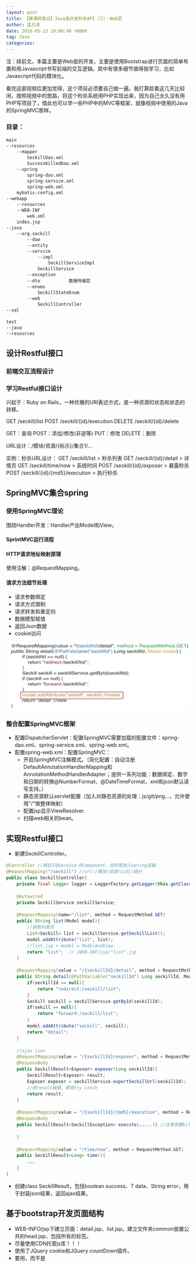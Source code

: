 ```yaml
---
layout: post
title: 【慕课网笔记】Java高并发秒杀API（三）：Web层
author: 孟凡泽
date: 2016-05-23 19:00:40 +0800
tag: Java
categories: 
---
```



注：续前文。本篇主要是Web层的开发，主要是使用Bootstrap进行页面的简单布置和用Javascript书写前端的交互逻辑。其中有很多细节值得我学习，比如Javascript代码的模块化。

看完这部视频后更加觉得，这个项目必须要自己做一遍。我打算趁着这几天比较闲，按照视频中的思路，将这个秒杀系统用PHP实现出来，因为自己太久没有用PHP写项目了，借此也可以学一些PHP中的MVC等框架，就像视频中使用的Java的SpringMVC那样。

### 目录：

```
main
--resources
    --mapper
        SeckillDao.xml
        SuccessKilledDao.xml
    --spring
        spring-dao.xml
        spring-service.xml
        spring-web.xml
    mybatis-config.xml
--webapp
    --resources
    --WEB-INF
        web.xml
    index.jsp
--java
    --org.seckill
        --dao
        --entity
        --service
            --impl
                SeckillServiceImpl
            SeckillService
        --exception
        --dto           数据传输层
        --enums
            SeckillStateEnum
        --web
            SeckillController
--sql

test
--java
--resources
```

## 设计Restful接口

### 前端交互流程设计

### 学习Restful接口设计

兴起于：Ruby on Rails，一种优雅的URI表述方式，是一种资源的状态和状态的转移。

GET /seckill/list
POST /seckill/{id}/execution
DELETE /seckill/{id}/delete

GET：查询
POST：添加/修改(非逆等)
PUT：修改
DELETE：删除

URL设计：/模块/资源/{标示}/集合1/...

实例：秒杀URL设计：
GET /seckill/list > 秒杀列表
GET /seckill/{id}/detail > 详情页
GET /seckill/time/now > 系统时间
POST /seckill/{id}/exposer > 暴露秒杀
POST /seckill/{id}/{md5}/execution > 执行秒杀

## SpringMVC集合spring

### 使用SpringMVC理论

围绕Handler开发：Handler产出Model和View。

#### SprintMVC运行流程

#### HTTP请求地址映射原理

使用注解：@RequestMapping。

#### 请求方法细节处理

- 请求参数绑定
- 请求方式限制
- 请求转发和重定向
- 数据模型赋值
- 返回Json数据
- cookie访问

![](/images/posts/14640003766491.jpg)


### 整合配置SpringMVC框架

- 配置DispatcherServlet：配置SpringMVC需要加载的配置文件：spring-dao.xml、spring-service.xml、spring-web.xml。
- 配置spring-web.xml：配置SpringMVC：
    - 开启SpringMVC注解模式。（简化配置：自动注册DefaultAnnotationHandlerMapping和AnnotationMethodHandlerAdapter；提供一系列功能：数据绑定、数字和日期的转换@NumberFormat、@DateTimeFormat，xml和json默认读写支持。）
    - 静态资源默认servlet配置（加入对静态资源的处理：js/git/png...，允许使用"/"做整体映射）
    - 配置jsp显示ViewResolver.
    - 扫描web相关的bean。

## 实现Restful接口

- 新建SeckillController。

```java
@Controller //类似于@Service @Component，目的是放入spring容器
@RequestMapping("/seckill") //url:/模块/资源/{id}/细分  
public class SeckillController{
    private final Logger logger = LoggerFactory.getLogger(this.getClass());

    @Autowired
    private SeckillService seckillService;

    @RequestMapping(name="/list", method = RequestMethod.GET)
    public String list(Model model){
        //获取列表页
        List<Seckill> list = seckillService.getSeckillList();
        model.addAttribute("list", list);
        //list.jsp + model = ModelAndView
        return "list";  // /WEB-INF/jsp/"list".jsp
    }
    
    @RequestMapping(value = "/{seckillId}/detail", method = RequestMethod.GET)
    public String detail(@PathVariable("seckillId") Long seckillId, Model model){
        if(seckillId == null){
            return "redirect:/seckill/list";
        }
        Seckill seckill = seckillService.getById(seckillId);
        if(sekill == null){
            return "forward:/seckill/list";
        }
        model.addAttribute("seckill", seckill);
        return "detail";
    }
    
    //ajax json
    @RequestMapping(value = "/{seckillId}/exposer", method = RequestMethod.POST, produces = {"application/json;charset=UTF-8"})
    @ResponsBody
    public SeckillResult<Exposer> exposer(Long seckillId){
        SeckillResult<Exposer> result;
        Exposer exposer = seckillService.exportSeckillUrl(seckillId);
        //给result赋值，使用try catch
        return result;
    }
    
    @RequestMapping(value = "/{seckillId}/{md5}/execution", method = RequestMethod.POST, produces = {"application/json;charset=UTF-8"})
    @ResponsBody
    public SeckillResult<SeckillException> execute(.....){ //这里参数killPhone使用cookie
    
    }
    
    @RequestMapping(value = "/time/now", method = RequestMethod.GET)
    public SeckillResult<Long> time(){
        ...
    }
}
```

- 创建class SeckillResult<T>，包括boolean success、T data、String error，用于封装json结果，返回ajax结果。

## 基于bootstrap开发页面结构

- WEB-INFO/jsp下建立页面：detail.jsp、list.jsp。建立文件夹common放置公共的head.jsp，包括所有的<link>标签。
- 尽量使用CDN托管js库！！！
- 使用了JQuery cookie和JQuery countDown插件。
- 要用<script></script>，而不是<script />。

## Cookie登录交互、计时交互、秒杀交互

- javascript做到模块化，模拟包：

```js
    var seckill = {
        //封装秒杀相关ajax的url
        URL ： {
            now: function(){
                return "/seckill/time/now"
            }
        },
        //验证手机号
        validatePhone: function(phone){
        
        },
        //时间判断，为了减少detail代码和代码复用。
        countdown: function(seckillId, nowTime, startTime, endTime){
        
        },
        //获取秒杀地址，控制显示逻辑，执行秒杀
        handleSeckillKill: function(seckillId, node){
        
        },
        //详情页秒杀逻辑
        detail: {
            //详情页初始化
            init : function(params){
                //手机验证和登录，计时交互
                //规范我们的交互流程：params包括seckillId、startTime、endTime
                //在cookie中查找手机号（因为这里没有用到相关登录的后端，使用cookie替代）
                //验证手机，提出一个独立的方法validatePhone
                
                //已经登录
                //计时交互
                $.get(seckill.URL.now(), {}, function(result){
                    if(result && result['success']){
                        //时间判断
                        countdown(....);
                    }else{
                        
                    }
                });
            }
        }
    }
```

## web层课程总结

- 技术回顾：前端交互设计过程、Restful接口设计、SpringMVC使用技巧、Bootstrap和JS的使用
- 前端交互设计（前端、产品、后端）：

![](/images/posts/14640003907843.jpg)


- SpringMVC：配置和运行流程、DTO传递数据、注解映射驱动。
- SpringMVC运行流程：

![](/images/posts/14640003986865.jpg)




